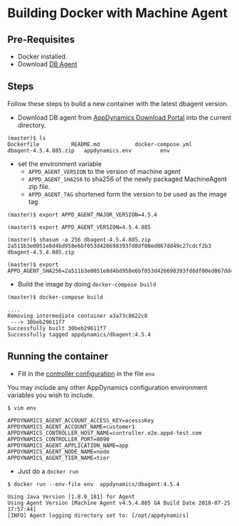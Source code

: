 # Building Docker with Machine Agent

## Pre-Requisites

- Docker installed.
- Download [DB Agent](https://download.appdynamics.com/download/#version=&apm=db&os=linux)


## Steps

Follow these steps to build a new container with the latest dbagent version.

- Download DB agent from [AppDynamics Download Portal](https://download.appdynamics.com/download/#version=&apm=db&os=linux) into the current directory. 

```
(master)$ ls
Dockerfile			README.md			docker-compose.yml
dbagent-4.5.4.885.zip	appdynamics.env			env

```

- set the environment variable 
  -  `APPD_AGENT_VERSION` to the version of machine agent 
  -  `APPD_AGENT_SHA256` to sha256 of the newly packaged MachineAgent zip file.
  -  `APPD_AGENT_TAG` shortened form the version to be used as the image tag
  
```
(master)$ export APPD_AGENT_MAJOR_VERSION=4.5.4

(master)$ export APPD_AGENT_VERSION=4.5.4.885

(master)$ shasum -a 256 dbagent-4.5.4.885.zip 
2a511b3e0051e8d4bd958e6bf053d426698393fd8df00ed867dd49c27cdcf2b3  dbagent-4.5.4.885.zip

(master)$ export APPD_AGENT_SHA256=2a511b3e0051e8d4bd958e6bf053d426698393fd8df00ed867dd49c27cdcf2b3

```

- Build the image by doing `docker-compose build`

```
(master)$ docker-compose build

....
Removing intermediate container a3a73c8622c8
 ---> 30beb29611f7
Successfully built 30beb29611f7
Successfully tagged appdynamics/dbagent:4.5.4

```


## Running the container

- Fill in the [controller configuration](https://docs.appdynamics.com/display/PRO45/Standalone+Machine+Agent+Configuration+Properties) in the file `env`

You may include any other AppDynamics configuration environment variables you wish to include.  


```
$ vim env 

APPDYNAMICS_AGENT_ACCOUNT_ACCESS_KEY=acesssKey
APPDYNAMICS_AGENT_ACCOUNT_NAME=customer1
APPDYNAMICS_CONTROLLER_HOST_NAME=controller.e2e.appd-test.com
APPDYNAMICS_CONTROLLER_PORT=8090
APPDYNAMICS_AGENT_APPLICATION_NAME=app
APPDYNAMICS_AGENT_NODE_NAME=node
APPDYNAMICS_AGENT_TIER_NAME=tier

```



- Just do a `docker run`

```
$ docker run --env-file env  appdynamics/dbagent:4.5.4 

Using Java Version [1.8.0_181] for Agent
Using Agent Version [Machine Agent v4.5.4.885 GA Build Date 2018-07-25 17:57:44]
[INFO] Agent logging directory set to: [/opt/appdynamics]

```
